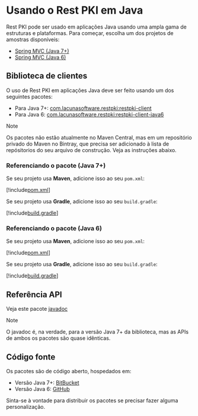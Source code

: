 ﻿# Usando o Rest PKI em Java

Rest PKI pode ser usado em aplicações Java usando uma ampla gama de estruturas e plataformas. Para começar, escolha um dos projetos de amostras disponíveis:

* [Spring MVC (Java 7+)](mvc.md)
* [Spring MVC (Java 6)](mvc-java6.md)

## Biblioteca de clientes 

O uso de Rest PKI em aplicações Java deve ser feito usando um dos seguintes pacotes:

* Para Java 7+: [com.lacunasoftware.restpki:restpki-client](https://bintray.com/lacunasoftware/maven/restpki-client)
* Para Java 6: [com.lacunasoftware.restpki:restpki-client-java6](https://bintray.com/lacunasoftware/maven/restpki-client-java6)

> [!NOTE]
> Os pacotes não estão atualmente no Maven Central, mas em um repositório privado do Maven no Bintray, que precisa ser adicionado à lista de repósitorios do seu arquivo de construção. Veja 
as instruções abaixo.

### Referenciando o pacote (Java 7+)

Se seu projeto usa **Maven**, adicione isso ao seu `pom.xml`:

[!include[pom.xml](../../../../includes/rest-pki/java/maven.md)] 

Se seu projeto usa **Gradle**, adicione isso ao seu `build.gradle`:

[!include[build.gradle](../../../../includes/rest-pki/java/gradle.md)] 

### Referenciando o pacote (Java 6)

Se seu projeto usa **Maven**, adicione isso ao seu `pom.xml`:

[!include[pom.xml](../../../../includes/rest-pki/java/maven-java6.md)] 

Se seu projeto usa **Gradle**, adicione isso ao seu `build.gradle`:

[!include[build.gradle](../../../../includes/rest-pki/java/gradle-java6.md)] 

## Referência API

Veja este pacote [javadoc](https://docs.lacunasoftware.com/en-us/content/javadocs/restpki-client/)

> [!NOTE]
> O javadoc é, na verdade, para a versão Java 7+ da biblioteca, mas as APIs de ambos os pacotes são quase idênticas.

## Código fonte

Os pacotes são de código aberto, hospedados em:

* Versão Java 7+: [BitBucket](https://bitbucket.org/Lacunas/restpki-java-client)
* Versão Java 6: [GitHub](https://github.com/LacunaSoftware/RestPkiJava6Client)

Sinta-se à vontade para distribuir os pacotes se precisar fazer alguma personalização.
